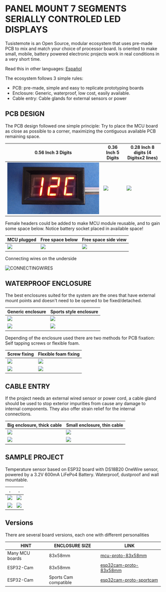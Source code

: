 # PANEL MOUNT 7 SEGMENTS SERIALLY CONTROLED LED DISPLAYS

Tusistemote is an Open Source, modular ecosystem that uses pre-made PCB to mix and match your choice of processor board. Is oriented to make small, mobile, battery powered electronic projects work in real conditions in a very short time.

Read this in other languages: [Español](/assets/markdown/README.es.md)

The ecosystem follows 3 simple rules:

* PCB: pre-made, simple and easy to replicate prototyping boards
* Enclosure: Generic, waterproof, low cost, easily available.
* Cable entry: Cable glands for external sensors or power

## PCB DESIGN

The PCB design followed one simple principle: Try to place the MCU board as close as possible to a corner, maximizing the contiguous available PCB remaining space.

0.56 Inch 3 Digits                            | 0.36 Inch 5 Digits             | 0.28 Inch 8 digits (4 Digitsx2 lines)                 
----------------------------------------------|--------------------------------|--------------------------------------
![](/056-inch-3-digit/assets/img/meteron.jpg) |![](/assets/img/small.jpg)      |![](/assets/img/big.jpg) 

Female headers could be added to make MCU module reusable, and to gain some space below. Notice battery socket placed in available space!

MCU plugged                      |Free space below                | Free space side view                 
---------------------------------|--------------------------------|------------------------------
![](/assets/img/mcuinsocket.jpg) |![](/assets/img/spacebelow.jpg) |![](/assets/img/spaceside.jpg) 


Connecting wires on the underside

![CONNECTINGWIRES](/assets/img/connections.jpg)

## WATERPROOF ENCLOSURE

The best enclosures suited for the system are the ones that have external mount points and doesn't need to be opened to be fixed/detached.

Generic enclosure                    |Sports style enclosure              
-------------------------------------|------------------------------------
![](/assets/img/genericfixed.jpg)    |![](/assets/img/sportsfixed.jpg)    
![](/assets/img/genericdetached.jpg) |![](/assets/img/sportsdetached.jpg) 

Depending of the enclosure used there are two methods for PCB fixation: Self tapping screws or flexible foam.

Screw fixing                      |Flexible foam fixing               
----------------------------------|------------------------------------
![](/assets/img/boardscrews.Jjpg) |![](/assets/img/boardfoam.jpg)    
![](/assets/img/boardscrewed.jpg) |![](/assets/img/boardfoamclosed.jpg) 

## CABLE ENTRY

If the project needs an external wired sensor or power cord, a cable gland should be used to stop exterior impurities from cause any damage to internal components. They also offer strain relief for the internal connections.

Big enclosure, thick cable       |Small enclosure, thin cable
------------------------------------|------------------------------------
![](/assets/img/cableglandbig.jpg)  |![](/assets/img/cableglandsmall.jpg)    
![](/assets/img/cablebigsealed.jpg) |![](/assets/img/cablesmallsealed.jpg) 

## SAMPLE PROJECT

Temperature sensor based on ESP32 board with DS18B20 OneWire sensor, powered by a 3.2V 600mA LiFePo4 Battery. Waterproof, dustproof and wall mountable.


.                                |.
---------------------------------|------------------------------------
![](/assets/img/sampleproj0.jpg) |![](/assets/img/sampleproj1.jpg)    
![](/assets/img/sampleproj2.jpg) |![](/assets/img/sampleproj3.jpg) 


## Versions

There are several board versions, each one with different personalities


| HINT            | ENCLOSURE SIZE        | LINK                                     
|-----------------|-----------------------|---------------------------------------------------
| Many MCU boards | 83x58mm               | [mcu-proto-83x58mm](/mcu-proto-83x58mm)  
| ESP32-Cam       | 83x58mm               | [esp32cam-proto-83x58mm](/esp32cam-proto-83x58mm)  
| ESP32-Cam       | Sports Cam compatible | [esp32cam-proto-sportcam](/esp32cam-proto-sportcam)
